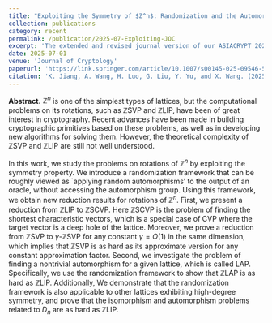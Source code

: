 ```yaml
---
title: "Exploiting the Symmetry of $Z^n$: Randomization and the Automorphism Problem"
collection: publications
category: recent
permalink: /publication/2025-07-Exploiting-JOC
excerpt: 'The extended and revised journal version of our ASIACRYPT 2023 conference paper, incorporating new content.'
date: 2025-07-01
venue: 'Journal of Cryptology'
paperurl: 'https://link.springer.com/article/10.1007/s00145-025-09546-5'
citation: 'K. Jiang, A. Wang, H. Luo, G. Liu, Y. Yu, and X. Wang. (2025). Exploiting the Symmetry of Z^n: Randomization and the Automorphism Problem. Journal of Cryptology 38(3).'
---
```

**Abstract.** $\mathbb{Z}^n$ is one of the simplest types of lattices, but the computational problems on its rotations, such as $\mathbb{Z}$SVP and $\mathbb{Z}$LIP, have been of great interest in cryptography. 
Recent advances have been made in building cryptographic primitives based on these problems, as well as in developing new algorithms for solving them. 
However, the theoretical complexity of $\mathbb{Z}$SVP and $\mathbb{Z}$LIP are still not well understood.

In this work, we study the problems on rotations of $\mathbb{Z}^n$ by exploiting the symmetry property.
We introduce a randomization framework that can be roughly viewed as `applying random automorphisms’ to the output of an oracle, without accessing the automorphism group.
Using this framework, we obtain new reduction results for rotations of $\mathbb{Z}^n$.
First, we present a reduction from $\mathbb{Z}$LIP to $\mathbb{Z}$SCVP. Here $\mathbb{Z}$SCVP is the problem of finding the shortest characteristic vectors, which is a special case of CVP where the target vector is a deep hole of the lattice. 
Moreover, we prove a reduction from $\mathbb{Z}$SVP to $\gamma$-$\mathbb{Z}$SVP for any constant $\gamma = O(1)$ in the same dimension, which implies that $\mathbb{Z}$SVP is as hard as its approximate version for any constant approximation factor. 
Second, we investigate the problem of finding a nontrivial automorphism for a given lattice, which is called LAP. 
Specifically, we use the randomization framework to show that $\mathbb{Z}$LAP is as hard as $\mathbb{Z}$LIP. 
Additionally, We demonstrate that the randomization framework is also applicable to other lattices exhibiting high-degree symmetry, and prove that the isomorphism and automorphism problems related to $D_n$ are as hard as $\mathbb{Z}$LIP.